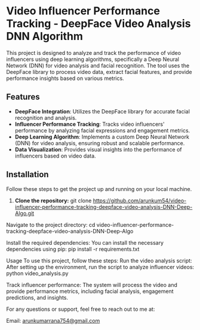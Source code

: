 # Video Influencer Performance Tracking - DeepFace Video Analysis DNN Algorithm

This project is designed to analyze and track the performance of video influencers using deep learning algorithms, specifically a Deep Neural Network (DNN) for video analysis and facial recognition. The tool uses the DeepFace library to process video data, extract facial features, and provide performance insights based on various metrics.

## Features

- **DeepFace Integration**: Utilizes the DeepFace library for accurate facial recognition and analysis.
- **Influencer Performance Tracking**: Tracks video influencers' performance by analyzing facial expressions and engagement metrics.
- **Deep Learning Algorithm**: Implements a custom Deep Neural Network (DNN) for video analysis, ensuring robust and scalable performance.
- **Data Visualization**: Provides visual insights into the performance of influencers based on video data.

## Installation

Follow these steps to get the project up and running on your local machine.

1. **Clone the repository:**
   git clone https://github.com/arunkum54/video-influencer-performance-tracking-deepface-video-analysis-DNN-Deep-Algo.git


Navigate to the project directory:
cd video-influencer-performance-tracking-deepface-video-analysis-DNN-Deep-Algo

Install the required dependencies:
You can install the necessary dependencies using pip:
pip install -r requirements.txt

Usage
To use this project, follow these steps:
Run the video analysis script:
After setting up the environment, run the script to analyze influencer videos:
python video_analysis.py

Track influencer performance:
The system will process the video and provide performance metrics, including facial analysis, engagement predictions, and insights.

For any questions or support, feel free to reach out to me at:

Email: arunkumarrana754@gmail.com
